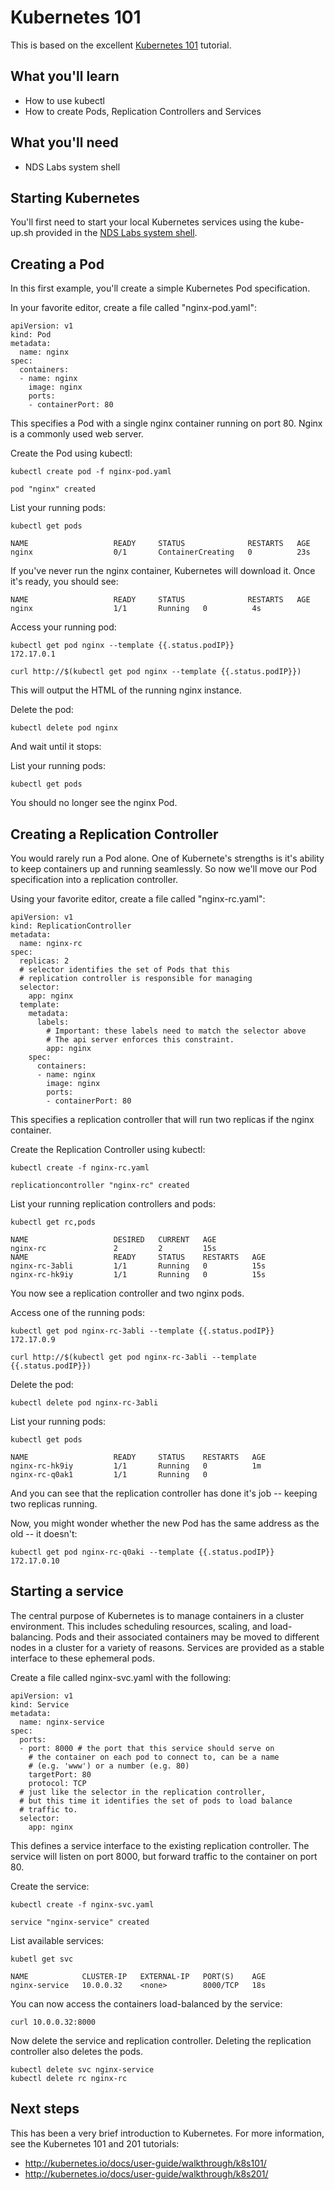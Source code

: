 # Kubernetes 101

This is based on the excellent [Kubernetes 101](http://kubernetes.io/docs/user-guide/walkthrough/) tutorial.
 
## What you'll learn
* How to use kubectl
* How to create Pods, Replication Controllers and Services
 
## What you'll need
* NDS Labs system shell

## Starting Kubernetes

You'll first need to start your local Kubernetes services using the kube-up.sh provided in the [NDS Labs system shell](https://github.com/nds-org/ndslabs/blob/master/docs/setup.md).


## Creating a Pod

In this first example, you'll create a simple Kubernetes Pod specification. 

In your favorite editor, create a file called "nginx-pod.yaml":

```
apiVersion: v1
kind: Pod
metadata:
  name: nginx
spec:
  containers:
  - name: nginx
    image: nginx
    ports:
    - containerPort: 80
```

This specifies a Pod with a single nginx container running on port 80. Nginx is a commonly used web server.

Create the Pod using kubectl:

```
kubectl create pod -f nginx-pod.yaml

pod "nginx" created
```

List your running pods:
```
kubectl get pods

NAME                   READY     STATUS              RESTARTS   AGE
nginx                  0/1       ContainerCreating   0          23s
```

If you've never run the nginx container, Kubernetes will download it. Once it's ready, you should see:
```
NAME                   READY     STATUS              RESTARTS   AGE
nginx                  1/1       Running   0          4s
```

Access your running pod:
```
kubectl get pod nginx --template {{.status.podIP}}
172.17.0.1

curl http://$(kubectl get pod nginx --template {{.status.podIP}})
```

This will output the HTML of the running nginx instance.

Delete the pod:
```
kubectl delete pod nginx
```

And wait until it stops:

List your running pods:
```
kubectl get pods
```

You should no longer see the nginx Pod.

## Creating a Replication Controller

You would rarely run a Pod alone. One of Kubernete's strengths is it's ability to keep containers up and running seamlessly. So now we'll move our Pod specification into a replication controller.

Using your favorite editor, create a file called "nginx-rc.yaml":

```
apiVersion: v1
kind: ReplicationController
metadata:
  name: nginx-rc
spec:
  replicas: 2
  # selector identifies the set of Pods that this
  # replication controller is responsible for managing
  selector:
    app: nginx
  template:
    metadata:
      labels:
        # Important: these labels need to match the selector above
        # The api server enforces this constraint.
        app: nginx
    spec:
      containers:
      - name: nginx
        image: nginx
        ports:
        - containerPort: 80
```

This specifies a replication controller that will run two replicas if the nginx container.

Create the Replication Controller using kubectl:

```
kubectl create -f nginx-rc.yaml

replicationcontroller "nginx-rc" created
```

List your running replication controllers and pods:
```
kubectl get rc,pods

NAME                   DESIRED   CURRENT   AGE
nginx-rc               2         2         15s
NAME                   READY     STATUS    RESTARTS   AGE
nginx-rc-3abli         1/1       Running   0          15s
nginx-rc-hk9iy         1/1       Running   0          15s
```

You now see a replication controller and two nginx pods.

Access one of the running pods:
```
kubectl get pod nginx-rc-3abli --template {{.status.podIP}}
172.17.0.9

curl http://$(kubectl get pod nginx-rc-3abli --template {{.status.podIP}})
```

Delete the pod:
```
kubectl delete pod nginx-rc-3abli
```

List your running pods:
```
kubectl get pods

NAME                   READY     STATUS    RESTARTS   AGE
nginx-rc-hk9iy         1/1       Running   0          1m
nginx-rc-q0ak1         1/1       Running   0
```

And you can see that the replication controller has done it's job -- keeping two replicas running.

Now, you might wonder whether the new Pod has the same address as the old -- it doesn't:

```
kubectl get pod nginx-rc-q0aki --template {{.status.podIP}}
172.17.0.10
```

## Starting a service

The central purpose of Kubernetes is to manage containers in a cluster environment. This includes scheduling resources, scaling, and load-balancing.  Pods and their associated containers may be moved to different nodes in a cluster for a variety of reasons. Services are provided as a stable interface to these ephemeral pods.


Create a file called nginx-svc.yaml with the following:

```
apiVersion: v1
kind: Service
metadata:
  name: nginx-service
spec:
  ports:
  - port: 8000 # the port that this service should serve on
    # the container on each pod to connect to, can be a name
    # (e.g. 'www') or a number (e.g. 80)
    targetPort: 80
    protocol: TCP
  # just like the selector in the replication controller,
  # but this time it identifies the set of pods to load balance
  # traffic to.
  selector:
    app: nginx
```

This defines a service interface to the existing replication controller. The service will listen on port 8000, but forward traffic to the container on port 80.

Create the service:
```
kubectl create -f nginx-svc.yaml

service "nginx-service" created
```

List available services:
```
kubetl get svc

NAME            CLUSTER-IP   EXTERNAL-IP   PORT(S)    AGE
nginx-service   10.0.0.32    <none>        8000/TCP   18s
```

You can now access the containers load-balanced by the service:
```
curl 10.0.0.32:8000
```

Now delete the service and replication controller. Deleting the replication controller also deletes the pods.
```
kubectl delete svc nginx-service
kubectl delete rc nginx-rc
```

## Next steps

This has been a very brief introduction to Kubernetes.  For more information, see the Kubernetes 101 and 201 tutorials:
* http://kubernetes.io/docs/user-guide/walkthrough/k8s101/
* http://kubernetes.io/docs/user-guide/walkthrough/k8s201/
